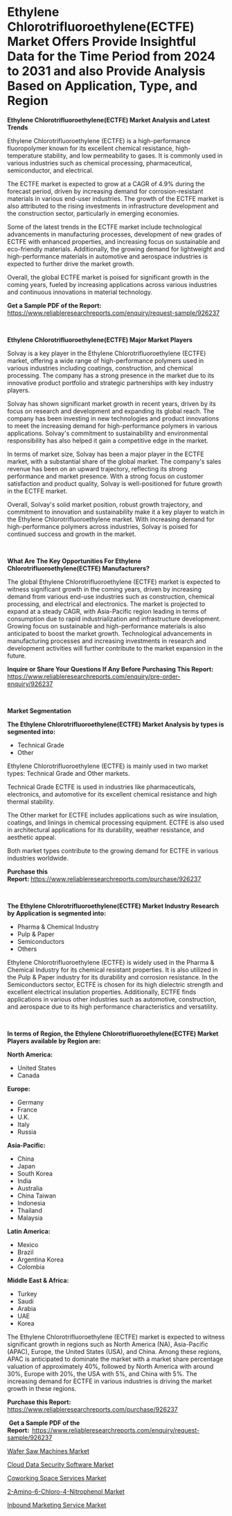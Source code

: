 <p><h1>Ethylene Chlorotrifluoroethylene(ECTFE) Market Offers Provide Insightful Data for the Time Period from 2024 to 2031 and also Provide Analysis Based on Application, Type, and Region</h1></p><p><strong>Ethylene Chlorotrifluoroethylene(ECTFE) Market Analysis and Latest Trends</strong></p>
<p><p>Ethylene Chlorotrifluoroethylene (ECTFE) is a high-performance fluoropolymer known for its excellent chemical resistance, high-temperature stability, and low permeability to gases. It is commonly used in various industries such as chemical processing, pharmaceutical, semiconductor, and electrical.</p><p>The ECTFE market is expected to grow at a CAGR of 4.9% during the forecast period, driven by increasing demand for corrosion-resistant materials in various end-user industries. The growth of the ECTFE market is also attributed to the rising investments in infrastructure development and the construction sector, particularly in emerging economies.</p><p>Some of the latest trends in the ECTFE market include technological advancements in manufacturing processes, development of new grades of ECTFE with enhanced properties, and increasing focus on sustainable and eco-friendly materials. Additionally, the growing demand for lightweight and high-performance materials in automotive and aerospace industries is expected to further drive the market growth.</p><p>Overall, the global ECTFE market is poised for significant growth in the coming years, fueled by increasing applications across various industries and continuous innovations in material technology.</p></p>
<p><strong>Get a Sample PDF of the Report:&nbsp;</strong> <a href="https://www.reliableresearchreports.com/enquiry/request-sample/926237">https://www.reliableresearchreports.com/enquiry/request-sample/926237</a></p>
<p>&nbsp;</p>
<p><strong>Ethylene Chlorotrifluoroethylene(ECTFE) Major Market Players</strong></p>
<p><p>Solvay is a key player in the Ethylene Chlorotrifluoroethylene (ECTFE) market, offering a wide range of high-performance polymers used in various industries including coatings, construction, and chemical processing. The company has a strong presence in the market due to its innovative product portfolio and strategic partnerships with key industry players.</p><p>Solvay has shown significant market growth in recent years, driven by its focus on research and development and expanding its global reach. The company has been investing in new technologies and product innovations to meet the increasing demand for high-performance polymers in various applications. Solvay's commitment to sustainability and environmental responsibility has also helped it gain a competitive edge in the market.</p><p>In terms of market size, Solvay has been a major player in the ECTFE market, with a substantial share of the global market. The company's sales revenue has been on an upward trajectory, reflecting its strong performance and market presence. With a strong focus on customer satisfaction and product quality, Solvay is well-positioned for future growth in the ECTFE market.</p><p>Overall, Solvay's solid market position, robust growth trajectory, and commitment to innovation and sustainability make it a key player to watch in the Ethylene Chlorotrifluoroethylene market. With increasing demand for high-performance polymers across industries, Solvay is poised for continued success and growth in the market.</p></p>
<p>&nbsp;</p>
<p><strong>What Are The Key Opportunities For Ethylene Chlorotrifluoroethylene(ECTFE) Manufacturers?</strong></p>
<p><p>The global Ethylene Chlorotrifluoroethylene (ECTFE) market is expected to witness significant growth in the coming years, driven by increasing demand from various end-use industries such as construction, chemical processing, and electrical and electronics. The market is projected to expand at a steady CAGR, with Asia-Pacific region leading in terms of consumption due to rapid industrialization and infrastructure development. Growing focus on sustainable and high-performance materials is also anticipated to boost the market growth. Technological advancements in manufacturing processes and increasing investments in research and development activities will further contribute to the market expansion in the future.</p></p>
<p><strong>Inquire or Share Your Questions If Any Before Purchasing This Report:</strong> <a href="https://www.reliableresearchreports.com/enquiry/pre-order-enquiry/926237">https://www.reliableresearchreports.com/enquiry/pre-order-enquiry/926237</a></p>
<p>&nbsp;</p>
<p><strong>Market Segmentation</strong></p>
<p><strong>The Ethylene Chlorotrifluoroethylene(ECTFE) Market Analysis by types is segmented into:</strong></p>
<p><ul><li>Technical Grade</li><li>Other</li></ul></p>
<p><p>Ethylene Chlorotrifluoroethylene (ECTFE) is mainly used in two market types: Technical Grade and Other markets. </p><p>Technical Grade ECTFE is used in industries like pharmaceuticals, electronics, and automotive for its excellent chemical resistance and high thermal stability.</p><p>The Other market for ECTFE includes applications such as wire insulation, coatings, and linings in chemical processing equipment. ECTFE is also used in architectural applications for its durability, weather resistance, and aesthetic appeal. </p><p>Both market types contribute to the growing demand for ECTFE in various industries worldwide.</p></p>
<p><strong>Purchase this Report:&nbsp;</strong><a href="https://www.reliableresearchreports.com/purchase/926237">https://www.reliableresearchreports.com/purchase/926237</a></p>
<p>&nbsp;</p>
<p><strong>The Ethylene Chlorotrifluoroethylene(ECTFE) Market Industry Research by Application is segmented into:</strong></p>
<p><ul><li>Pharma & Chemical Industry</li><li>Pulp & Paper</li><li>Semiconductors</li><li>Others</li></ul></p>
<p><p>Ethylene Chlorotrifluoroethylene (ECTFE) is widely used in the Pharma & Chemical Industry for its chemical resistant properties. It is also utilized in the Pulp & Paper industry for its durability and corrosion resistance. In the Semiconductors sector, ECTFE is chosen for its high dielectric strength and excellent electrical insulation properties. Additionally, ECTFE finds applications in various other industries such as automotive, construction, and aerospace due to its high performance characteristics and versatility.</p></p>
<p>&nbsp;</p>
<p><strong>In terms of Region, the Ethylene Chlorotrifluoroethylene(ECTFE) Market Players available by Region are:</strong></p>
<p>
    <p> <strong> North America: </strong>
        <ul>
            <li>United States</li>
            <li>Canada</li>
        </ul>
        </p> 
    <p> <strong> Europe: </strong>
        <ul>
            <li>Germany</li>
            <li>France</li>
            <li>U.K.</li>
            <li>Italy</li>
            <li>Russia</li>
        </ul>
        </p> 
    <p> <strong> Asia-Pacific: </strong>
        <ul>
            <li>China</li>
            <li>Japan</li>
            <li>South Korea</li>
            <li>India</li>
            <li>Australia</li>
            <li>China Taiwan</li>
            <li>Indonesia</li>
            <li>Thailand</li>
            <li>Malaysia</li>
        </ul>
        </p> 
    <p> <strong> Latin America: </strong>
        <ul>
            <li>Mexico</li>
            <li>Brazil</li>
            <li>Argentina Korea</li>
            <li>Colombia</li>
        </ul>
        </p> 
    <p> <strong> Middle East & Africa: </strong>
        <ul>
            <li>Turkey</li>
            <li>Saudi</li>
            <li>Arabia</li>
            <li>UAE</li>
            <li>Korea</li>
        </ul>
    </p>
    </p>
<p><p>The Ethylene Chlorotrifluoroethylene (ECTFE) market is expected to witness significant growth in regions such as North America (NA), Asia-Pacific (APAC), Europe, the United States (USA), and China. Among these regions, APAC is anticipated to dominate the market with a market share percentage valuation of approximately 40%, followed by North America with around 30%, Europe with 20%, the USA with 5%, and China with 5%. The increasing demand for ECTFE in various industries is driving the market growth in these regions.</p></p>
<p><strong>Purchase this Report: </strong><a href="https://www.reliableresearchreports.com/purchase/926237">https://www.reliableresearchreports.com/purchase/926237</a></p>
<p>&nbsp;<strong>Get a Sample PDF of the Report:&nbsp;&nbsp;</strong><a href="https://www.reliableresearchreports.com/enquiry/request-sample/926237">https://www.reliableresearchreports.com/enquiry/request-sample/926237</a></p>
<p><strong></strong></p>
<p><p><a href="https://github.com/ChiragRp1/Market-Research-Report-List-3/blob/main/wafer-saw-machines-market.md">Wafer Saw Machines Market</a></p><p><a href="https://medium.com/p/2cc0adf87ecd/edit">Cloud Data Security Software Market</a></p><p><a href="https://medium.com/p/b8aa76821f25/edit">Coworking Space Services Market</a></p><p><a href="https://github.com/Hazelklievgspy6vdcsmu106w/Market-Research-Report-List-1/blob/main/2-amino-6-chloro-4-nitrophenol-market.md">2-Amino-6-Chloro-4-Nitrophenol Market</a></p><p><a href="https://medium.com/p/84c90018a67a/edit">Inbound Marketing Service Market</a></p></p>